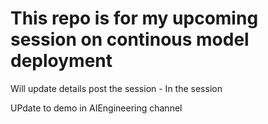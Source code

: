 # This repo is for my upcoming session on continous model deployment
Will update details post the session - In the session

UPdate to demo in AIEngineering channel

